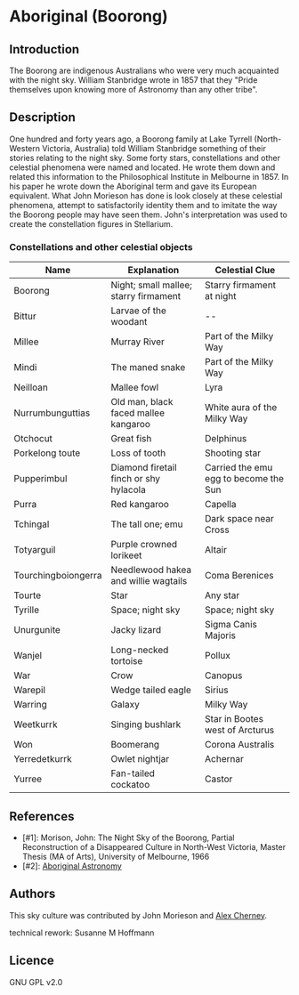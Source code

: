 # Aboriginal (Boorong)

## Introduction

The Boorong are indigenous Australians who were very much acquainted with the night sky. William Stanbridge wrote in 1857 that they "Pride themselves upon knowing more of Astronomy than any other tribe".

## Description

One hundred and forty years ago, a Boorong family at Lake Tyrrell (North-Western Victoria, Australia) told William Stanbridge something of their stories relating to the night sky. Some forty stars, constellations and other celestial phenomena were named and located. He wrote them down and related this information to the Philosophical Institute in Melbourne in 1857. In his paper he wrote down the Aboriginal term and gave its European equivalent. What John Morieson has done is look closely at these celestial phenomena, attempt to satisfactorily identity them and to imitate the way the Boorong people may have seen them. John's interpretation was used to create the constellation figures in Stellarium.

### Constellations and other celestial objects

| Name | Explanation | Celestial Clue |
|---------------|-------------------|-----------------|
|Boorong | Night; small mallee; starry firmament  | Starry firmament at night |
|Bittur | Larvae of the woodant | -- |
|Millee | Murray River | Part of the Milky Way |
|Mindi |The maned snake|Part of the Milky Way |
|Neilloan | Mallee fowl | Lyra |
|Nurrumbunguttias | Old man, black faced mallee kangaroo |White aura of the Milky Way|
|Otchocut | Great fish | Delphinus |
|Porkelong toute | Loss of tooth | Shooting star |
|Pupperimbul |Diamond firetail finch or shy hylacola | Carried the emu egg to become the Sun|
|Purra |Red kangaroo| Capella |
|Tchingal|The tall one; emu | Dark space near Cross|
|Totyarguil|Purple crowned lorikeet | Altair |
|Tourchingboiongerra | Needlewood hakea and willie wagtails | Coma Berenices |
|Tourte | Star | Any star |
|Tyrille|Space; night sky | Space; night sky |
|Unurgunite| Jacky lizard    | Sigma Canis Majoris |
|Wanjel | Long-necked tortoise | Pollux |
|War | Crow | Canopus |
|Warepil | Wedge tailed eagle |Sirius |
|Warring | Galaxy | Milky Way |
|Weetkurrk |Singing bushlark | Star in Bootes west of Arcturus |
|Won | Boomerang | Corona Australis |
|Yerredetkurrk | Owlet nightjar | Achernar|
|Yurree | Fan-tailed cockatoo | Castor |

## References
 - [#1]: Morison, John: The Night Sky of the Boorong, Partial Reconstruction of a Disappeared Culture in North-West Victoria, Master Thesis (MA of Arts), University of Melbourne, 1966
 - [#2]: [Aboriginal Astronomy](http://www.aboriginalastronomy.com.au/)

## Authors

This sky culture was contributed by John Morieson and [Alex Cherney](http://www.terrastro.com).

technical rework: Susanne M Hoffmann

## Licence

GNU GPL v2.0
